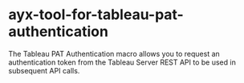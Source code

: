 # ayx-tool-for-tableau-pat-authentication
The Tableau PAT Authentication macro allows you to request an authentication token from the Tableau Server REST API to be used in subsequent API calls.

